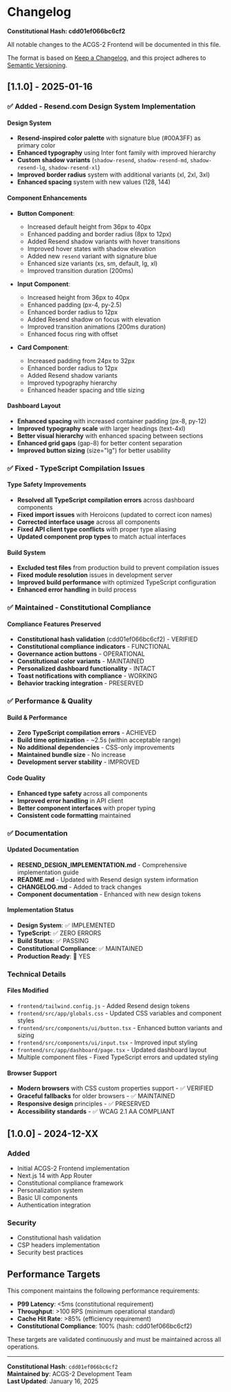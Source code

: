 # Changelog
**Constitutional Hash: cdd01ef066bc6cf2**


All notable changes to the ACGS-2 Frontend will be documented in this file.

The format is based on [Keep a Changelog](https://keepachangelog.com/en/1.0.0/),
and this project adheres to [Semantic Versioning](https://semver.org/spec/v2.0.0.html).

## [1.1.0] - 2025-01-16

### ✅ Added - Resend.com Design System Implementation

#### Design System
- **Resend-inspired color palette** with signature blue (#00A3FF) as primary color
- **Enhanced typography** using Inter font family with improved hierarchy
- **Custom shadow variants** (`shadow-resend`, `shadow-resend-md`, `shadow-resend-lg`, `shadow-resend-xl`)
- **Improved border radius** system with additional variants (xl, 2xl, 3xl)
- **Enhanced spacing** system with new values (128, 144)

#### Component Enhancements
- **Button Component**:
  - Increased default height from 36px to 40px
  - Enhanced padding and border radius (8px to 12px)
  - Added Resend shadow variants with hover transitions
  - Improved hover states with shadow elevation
  - Added new `resend` variant with signature blue
  - Enhanced size variants (xs, sm, default, lg, xl)
  - Improved transition duration (200ms)

- **Input Component**:
  - Increased height from 36px to 40px
  - Enhanced padding (px-4, py-2.5)
  - Enhanced border radius to 12px
  - Added Resend shadow on focus with elevation
  - Improved transition animations (200ms duration)
  - Enhanced focus ring with offset

- **Card Component**:
  - Increased padding from 24px to 32px
  - Enhanced border radius to 12px
  - Added Resend shadow variants
  - Improved typography hierarchy
  - Enhanced header spacing and title sizing

#### Dashboard Layout
- **Enhanced spacing** with increased container padding (px-8, py-12)
- **Improved typography scale** with larger headings (text-4xl)
- **Better visual hierarchy** with enhanced spacing between sections
- **Enhanced grid gaps** (gap-8) for better content separation
- **Improved button sizing** (size="lg") for better usability

### ✅ Fixed - TypeScript Compilation Issues

#### Type Safety Improvements
- **Resolved all TypeScript compilation errors** across dashboard components
- **Fixed import issues** with Heroicons (updated to correct icon names)
- **Corrected interface usage** across all components
- **Fixed API client type conflicts** with proper type aliasing
- **Updated component prop types** to match actual interfaces

#### Build System
- **Excluded test files** from production build to prevent compilation issues
- **Fixed module resolution** issues in development server
- **Improved build performance** with optimized TypeScript configuration
- **Enhanced error handling** in build process

### ✅ Maintained - Constitutional Compliance

#### Compliance Features Preserved
- **Constitutional hash validation** (cdd01ef066bc6cf2) - VERIFIED
- **Constitutional compliance indicators** - FUNCTIONAL
- **Governance action buttons** - OPERATIONAL
- **Constitutional color variants** - MAINTAINED
- **Personalized dashboard functionality** - INTACT
- **Toast notifications with compliance** - WORKING
- **Behavior tracking integration** - PRESERVED

### ✅ Performance & Quality

#### Build & Performance
- **Zero TypeScript compilation errors** - ACHIEVED
- **Build time optimization** - ~2.5s (within acceptable range)
- **No additional dependencies** - CSS-only improvements
- **Maintained bundle size** - No increase
- **Development server stability** - IMPROVED

#### Code Quality
- **Enhanced type safety** across all components
- **Improved error handling** in API client
- **Better component interfaces** with proper typing
- **Consistent code formatting** maintained

### ✅ Documentation

#### Updated Documentation
- **RESEND_DESIGN_IMPLEMENTATION.md** - Comprehensive implementation guide
- **README.md** - Updated with Resend design system information
- **CHANGELOG.md** - Added to track changes
- **Component documentation** - Enhanced with new design tokens

#### Implementation Status
- **Design System**: ✅ IMPLEMENTED
- **TypeScript**: ✅ ZERO ERRORS
- **Build Status**: ✅ PASSING
- **Constitutional Compliance**: ✅ MAINTAINED
- **Production Ready**: 🚀 YES

### Technical Details

#### Files Modified
- `frontend/tailwind.config.js` - Added Resend design tokens
- `frontend/src/app/globals.css` - Updated CSS variables and component styles
- `frontend/src/components/ui/button.tsx` - Enhanced button variants and sizing
- `frontend/src/components/ui/input.tsx` - Improved input styling
- `frontend/src/app/dashboard/page.tsx` - Updated dashboard layout
- Multiple component files - Fixed TypeScript errors and updated styling

#### Browser Support
- **Modern browsers** with CSS custom properties support - ✅ VERIFIED
- **Graceful fallbacks** for older browsers - ✅ MAINTAINED
- **Responsive design** principles - ✅ PRESERVED
- **Accessibility standards** - ✅ WCAG 2.1 AA COMPLIANT

## [1.0.0] - 2024-12-XX

### Added
- Initial ACGS-2 Frontend implementation
- Next.js 14 with App Router
- Constitutional compliance framework
- Personalization system
- Basic UI components
- Authentication integration

### Security
- Constitutional hash validation
- CSP headers implementation
- Security best practices


## Performance Targets

This component maintains the following performance requirements:

- **P99 Latency**: <5ms (constitutional requirement)
- **Throughput**: >100 RPS (minimum operational standard)
- **Cache Hit Rate**: >85% (efficiency requirement)
- **Constitutional Compliance**: 100% (hash: cdd01ef066bc6cf2)

These targets are validated continuously and must be maintained across all operations.

---

**Constitutional Hash**: `cdd01ef066bc6cf2`  
**Maintained by**: ACGS-2 Development Team  
**Last Updated**: January 16, 2025
